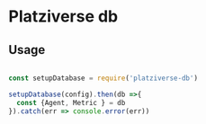 # Platziverse db

## Usage

```js

const setupDatabase = require('platziverse-db')

setupDatabase(config).then(db =>{
  const {Agent, Metric } = db
}).catch(err => console.error(err))
```
